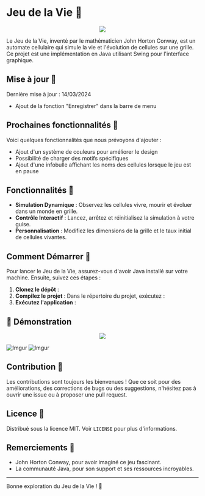 # Jeu de la Vie 🌌

<p align="center">
  <img src="https://media.giphy.com/media/v1.Y2lkPTc5MGI3NjExYmJvYWI1bzI3MnFsZXozcHZvYXlncXNtaW04NnRjNmptdjRodTVmMCZlcD12MV9pbnRlcm5hbF9naWZfYnlfaWQmY3Q9Zw/17XAjPucc8Qda/giphy.gif" />
</p>


Le Jeu de la Vie, inventé par le mathématicien John Horton Conway, est un automate cellulaire qui simule la vie et l'évolution de cellules sur une grille. Ce projet est une implémentation en Java utilisant Swing pour l'interface graphique.

## Mise à jour 🔄

Dernière mise à jour : 14/03/2024

- Ajout de la fonction "Enregistrer" dans la barre de menu

## Prochaines fonctionnalités 🌈

Voici quelques fonctionnalités que nous prévoyons d'ajouter :

- Ajout d'un système de couleurs pour améliorer le design
- Possibilité de charger des motifs spécifiques
- Ajout d'une infobulle affichant les noms des cellules lorsque le jeu est en pause

## Fonctionnalités 🚀

- **Simulation Dynamique** : Observez les cellules vivre, mourir et évoluer dans un monde en grille.
- **Contrôle Interactif** : Lancez, arrêtez et réinitialisez la simulation à votre guise.
- **Personnalisation** : Modifiez les dimensions de la grille et le taux initial de cellules vivantes.

## Comment Démarrer 🏁

Pour lancer le Jeu de la Vie, assurez-vous d'avoir Java installé sur votre machine. Ensuite, suivez ces étapes :

1. **Clonez le dépôt** :
2. **Compilez le projet** :
Dans le répertoire du projet, exécutez :
3. **Exécutez l'application** :

## 🎥 Démonstration

<p align="center">
  <img src="https://media.giphy.com/media/v1.Y2lkPTc5MGI3NjExZnY1MXY5bTYyYXF6czY5c3BqZ3prZ3QxNmJ5N2VuNGZscWlqbTVjNSZlcD12MV9pbnRlcm5hbF9naWZfYnlfaWQmY3Q9Zw/B6IJ2zqoMccFK8jwb8/giphy.gif" />
</p>

![Imgur](https://i.imgur.com/C76sgwa.png)
![Imgur](https://i.imgur.com/pl7OaZ4.png)

## Contribution 🤝

Les contributions sont toujours les bienvenues ! Que ce soit pour des améliorations, des corrections de bugs ou des suggestions, n'hésitez pas à ouvrir une issue ou à proposer une pull request.

## Licence 📜

Distribué sous la licence MIT. Voir `LICENSE` pour plus d'informations.

## Remerciements 🙏

- John Horton Conway, pour avoir imaginé ce jeu fascinant.
- La communauté Java, pour son support et ses ressources incroyables.

---

Bonne exploration du Jeu de la Vie ! 🌟
